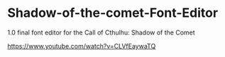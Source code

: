 # Shadow-of-the-comet-Font-Editor
1.0 final font editor for the Call of Cthulhu: Shadow of the Comet


https://www.youtube.com/watch?v=CLVfEaywaTQ
